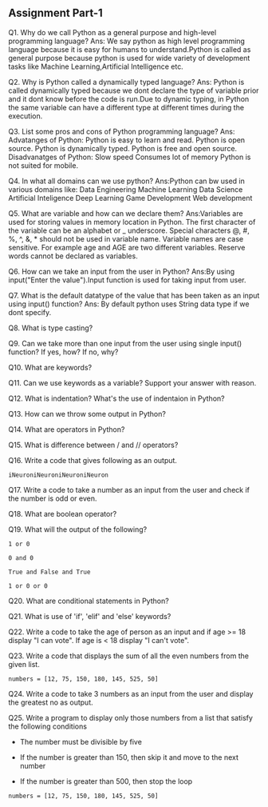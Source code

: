 ## Assignment Part-1
Q1. Why do we call Python as a general purpose and high-level programming language?
Ans: We say python as high level programming language because it is easy for humans to understand.Python is called as general purpose because python is used for wide variety of 
development tasks like Machine Learning,Artificial Intelligence etc.

Q2. Why is Python called a dynamically typed language?
Ans: Python is called dynamically typed because we dont declare the type of variable prior and it dont know before the code is run.Due to dynamic typing, in Python the same variable can have a different type at different times during the execution.

Q3. List some pros and cons of Python programming language?
Ans: Advatanges of Python:
Python is easy to learn and read.
Python is open source.
Python is dynamically typed.
Python is free and open source.
Disadvanatges of Python:
Slow speed
Consumes lot of memory
Python is not suited for mobile.


Q4. In what all domains can we use python?
Ans:Python can bw used in various domains like:
Data Engineering
Machine Learning
Data Science
Artificial Inteligence
Deep Learning
Game Development
Web development


Q5. What are variable and how can we declare them?
Ans:Variables are used for storing values in memory location in Python.
The first character of the variable can be an alphabet or _ underscore.
Special characters @, #, %, ^, &, * should not be used in variable name.
Variable names are case sensitive. For example  age and AGE are two different variables.
Reserve words cannot be declared as variables.

Q6. How can we take an input from the user in Python?
Ans:By using input("Enter the value").Input function is used for taking input from user.


Q7. What is the default datatype of the value that has been taken as an input using input() function?
Ans: By default python uses String data type if we dont specify.


Q8. What is type casting?

Q9. Can we take more than one input from the user using single input() function? If yes, how? If no, why?

Q10. What are keywords?

Q11. Can we use keywords as a variable? Support your answer with reason.

Q12. What is indentation? What's the use of indentaion in Python?

Q13. How can we throw some output in Python?

Q14. What are operators in Python?

Q15. What is difference between / and // operators?

Q16. Write a code that gives following as an output.
```
iNeuroniNeuroniNeuroniNeuron
```

Q17. Write a code to take a number as an input from the user and check if the number is odd or even.

Q18. What are boolean operator?

Q19. What will the output of the following?
```
1 or 0

0 and 0

True and False and True

1 or 0 or 0
```

Q20. What are conditional statements in Python?

Q21. What is use of 'if', 'elif' and 'else' keywords?

Q22. Write a code to take the age of person as an input and if age >= 18 display "I can vote". If age is < 18 display "I can't vote".

Q23. Write a code that displays the sum of all the even numbers from the given list.
```
numbers = [12, 75, 150, 180, 145, 525, 50]
```


Q24. Write a code to take 3 numbers as an input from the user and display the greatest no as output.

Q25. Write a program to display only those numbers from a list that satisfy the following conditions

- The number must be divisible by five

- If the number is greater than 150, then skip it and move to the next number

- If the number is greater than 500, then stop the loop
```
numbers = [12, 75, 150, 180, 145, 525, 50]
```